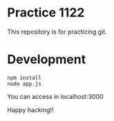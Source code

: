 # Practice 1122

This repository is for practicing git.

# Development

```
npm install
node app.js
```

You can access in localhost:3000

Happy hacking!!